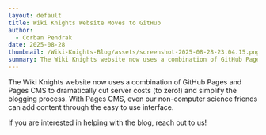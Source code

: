 ```yaml
---
layout: default
title: Wiki Knights Website Moves to GitHub
author:
  - Corban Pendrak
date: 2025-08-28
thumbnail: /Wiki-Knights-Blog/assets/screenshot-2025-08-28-23.04.15.png
summary: The Wiki Knights website now uses a combination of GitHub Pages and Pages CMS.
---
```

The Wiki Knights website now uses a combination of GitHub Pages and Pages CMS to dramatically cut server costs (to zero!) and simplify the blogging process. With Pages CMS, even our non-computer science friends can add content through the easy to use interface.

If you are interested in helping with the blog, reach out to us!